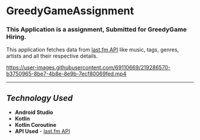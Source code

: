 # GreedyGameAssignment


### This Application is a assignment, Submitted for GreedyGame Hiring.
This application fetches data from [last.fm API](https://www.last.fm/api) like music, tags, genres, artists and all their respective details.

https://user-images.githubusercontent.com/69110669/219286570-b3750965-8be7-4b8e-8e9b-7ecf80069fed.mp4

***

## _Technology Used_
  * **Android Studio**
  * **Kotlin**
  * **Kotlin Coroutine**
  * **API Used** - [last.fm API](https://www.last.fm/api)

